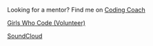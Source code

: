 Looking for a mentor? Find me on [Coding Coach](https://mentors.codingcoach.io/?name=Joseph%20Roskopf)

[Girls Who Code (Volunteer)](https://girlswhocode.umn.edu/thank-you-sponsors-and-partners-girls-who-code-umn)

[SoundCloud](https://soundcloud.com/joeroskopf)